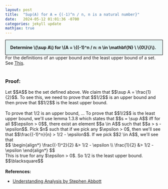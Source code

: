 ```yaml
---
layout: post
title:  "Sup(A) for A = {(-1)^n / n, n is a natural number}"
date:   2024-05-12 01:01:36 -0700
categories: jekyll update
mathjax: true
---
```

<div style="background-color: #E3F4F4; padding: 15px 15px 15px 15px; border:1px solid black;">
  <b>Determine \(\sup A\) for \(A = \{(-1)^n / n: n \in \mathbf{N} \ \{0\}\}\).</b>
</div>
For the definitions of an upper bound and the least upper bound of a set. See <a href="https://strncat.github.io/jekyll/update/2024/05/03/analysis-set-bounded.html">This</a>.
<br>
<br>
<h3>Proof:</h3>
Let $$A$$ be the set defined above. We claim that $$\sup A = \frac{1}{2}$$. To see this, we need to prove that $$1/2$$ is an upper bound and then prove that $$1/2$$ is the least upper bound.
<br>
<br>
To prove that 1/2 is an upper bound, ...
To prove that $$1/2$$ is the least upper bound, we'll use lemma 1.3.8 which states that $$s = \sup A$$ iff for all $$\epsilon > 0$$, there exist an element $$a \in A$$ such that $$a > s - \epsilon$$. 
Pick $n$ such that if we pick any $\epsilon > 0$, then we'll see that $$\frac{(-1)^n}{n} > 1/2 - \epsilon$$. If we pick $$2 \in A$$, we'll see that
<div>
$$
\begin{align*}
\frac{(-1)^2}{2} &> 1/2 - \epsilon \\
\frac{1}{2} &> 1/2 - \epsilon
\end{align*}
$$
</div>
This is true for any $\epsilon > 0$. So 1/2 is the least upper bound.
$$\blacksquare$$
<br>
<br>
<!------------------------------------------------------------------------------------>
<b>References:</b>
<ul>
<li><a href="https://www.amazon.com/Understanding-Analysis-Undergraduate-Texts-Mathematics/dp/1493927116">Understanding Analysis by Stephen Abbott</a></li>
</ul>